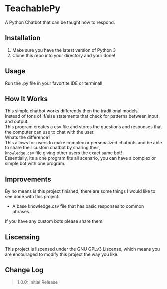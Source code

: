 # TeachablePy
A Python Chatbot that can be taught how to respond.

## Installation
1. Make sure you have the latest version of Python 3
2. Clone this repo into your directory and your done!

## Usage
Run the .py file in your favortite IDE or terminal!

## How It Works
This simple chatbot works differently then the traditional models. <br />
Instead of tons of if/else statements that check for patterns between input and output. <br />
This program creates a csv file and stores the questions and responses that the computer can use to chat with the user. <br />
Whats the difference? <br />
This allows for users to make complex or personalized chatbots and be able to share their custom chatbot by sharing their, <br />
`knowledge.csv` file giving other users the exact same bot! <br />
Essentially, its a one program fits all scenario, you can have a complex or simple bot with one program. <br />

## Improvements
By no means is this project finished, there are some things I would like to see done with this project:
- A base knowledge.csv file that has basic responses to common phrases.

If you have any custom bots please share them!

## Liscensing
This project is liscensed under the GNU GPLv3 Liscense,
which means you are encouraged to modify this project the way you like.

## Change Log
> 1.0.0: Initial Release <br />
